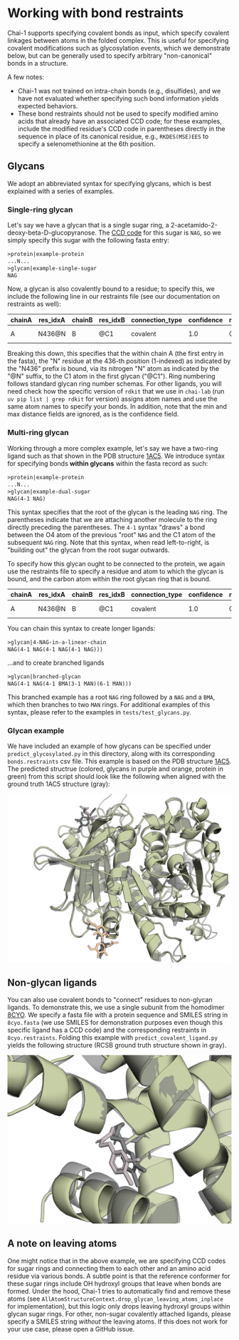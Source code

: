 # Working with bond restraints

Chai-1 supports specifying covalent bonds as input, which specify covalent linkages between atoms in the folded complex. This is useful for specifying covalent modifications such as glycosylation events, which we demonstrate below, but can be generally used to specify arbitrary "non-canonical" bonds in a structure. 

A few notes:
- Chai-1 was not trained on intra-chain bonds (e.g., disulfides), and we have not evaluated whether specifying such bond information yields expected behaviors.
- These bond restraints should not be used to specify modified amino acids that already have an associated CCD code; for these examples, include the modified residue's CCD code in parentheses directly in the sequence in place of its canonical residue, e.g., `RKDES(MSE)EES` to specify a selenomethionine at the 6th position.

## Glycans

We adopt an abbreviated syntax for specifying glycans, which is best explained with a series of examples.

### Single-ring glycan

Let's say we have a glycan that is a single sugar ring, a 2-acetamido-2-deoxy-beta-D-glucopyranose. The [CCD code](https://www.rcsb.org/ligand/NAG) for this sugar is `NAG`, so we simply specify this sugar with the following fasta entry:
```
>protein|example-protein
...N...
>glycan|example-single-sugar
NAG
```

Now, a glycan is also covalently bound to a residue; to specify this, we include the following line in our restraints file (see our documentation on restraints as well):

chainA|res_idxA|chainB|res_idxB|connection_type|confidence|min_distance_angstrom|max_distance_angstrom|comment|restraint_id
|---|---|---|---|---|---|---|---|---|---|
A|N436@N|B|@C1|covalent|1.0|0.0|0.0|protein-glycan|bond1

Breaking this down, this specifies that the within chain A (the first entry in the fasta), the "N" residue at the 436-th position (1-indexed) as indicated by the "N436" prefix is bound, via its nitrogen "N" atom as indicated by the "@N" suffix, to the C1 atom in the first glycan ("@C1"). Ring numbering follows standard glycan ring number schemas. For other ligands, you will need check how the specific version of `rdkit` that we use in `chai-lab` (run `uv pip list | grep rdkit` for version) assigns atom names and use the same atom names to specify your bonds. In addition, note that the min and max distance fields are ignored, as is the confidence field. 


### Multi-ring glycan

Working through a more complex example, let's say we have a two-ring ligand such as that shown in the PDB structure [1AC5](https://www.rcsb.org/structure/1ac5). We introduce syntax for specifying bonds **within glycans** within the fasta record as such:

```
>protein|example-protein
...N...
>glycan|example-dual-sugar
NAG(4-1 NAG)
```

This syntax specifies that the root of the glycan is the leading `NAG` ring. The parentheses indicate that we are attaching another molecule to the ring directly preceding the parentheses. The `4-1` syntax "draws" a bond between the O4 atom of the previous "root" `NAG` and the C1 atom of the subsequent `NAG` ring. Note that this syntax, when read left-to-right, is "building out" the glycan from the root sugar outwards.

To specify how this glycan ought to be connected to the protein, we again use the restraints file to specify a residue and atom to which the glycan is bound, and the carbon atom within the root glycan ring that is bound.

chainA|res_idxA|chainB|res_idxB|connection_type|confidence|min_distance_angstrom|max_distance_angstrom|comment|restraint_id
|---|---|---|---|---|---|---|---|---|---|
A|N436@N|B|@C1|covalent|1.0|0.0|0.0|protein-glycan|bond1

You can chain this syntax to create longer ligands:
```
>glycan|4-NAG-in-a-linear-chain
NAG(4-1 NAG(4-1 NAG(4-1 NAG)))
```

...and to create branched ligands
```
>glycan|branched-glycan
NAG(4-1 NAG(4-1 BMA(3-1 MAN)(6-1 MAN)))
```
This branched example has a root `NAG` ring followed by a `NAG` and a `BMA`, which then branches to two `MAN` rings. For additional examples of this syntax, please refer to the examples in `tests/test_glycans.py`.

### Glycan example

We have included an example of how glycans can be specified under `predict_glycosylated.py` in this directory, along with its corresponding `bonds.restraints` csv file. This example is based on the PDB structure [1AC5](https://www.rcsb.org/structure/1ac5). The predicted structrue (colored, glycans in purple and orange, protein in green) from this script should look like the following when aligned with the ground truth 1AC5 structure (gray):

![glycan example prediction](./output.png)

## Non-glycan ligands

You can also use covalent bonds to "connect" residues to non-glycan ligands. To demonstrate this, we use a single subunit from the homodimer [8CYO](https://www.rcsb.org/structure/8cyo). We specify a fasta file with a protein sequence and SMILES string in `8cyo.fasta` (we use SMILES for demonstration purposes even though this specific ligand has a CCD code) and the corresponding restraints in `8cyo.restraints`. Folding this example with `predict_covalent_ligand.py` yields the following structure (RCSB ground truth structure shown in gray).

![non glycan example prediction](./non_glycan_output.png)

## A note on leaving atoms

One might notice that in the above example, we are specifying CCD codes for sugar rings and connecting them to each other and an amino acid residue via various bonds. A subtle point is that the reference conformer for these sugar rings include OH hydroxyl groups that leave when bonds are formed. Under the hood, Chai-1 tries to automatically find and remove these atoms (see `AllAtomStructureContext.drop_glycan_leaving_atoms_inplace` for implementation), but this logic only drops leaving hydroxyl groups within glycan sugar rings. For other, non-sugar covalently attached ligands, please specify a SMILES string *without* the leaving atoms. If this does not work for your use case, please open a GitHub issue.


